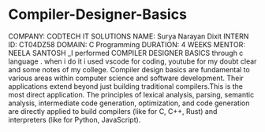 # Compiler-Designer-Basics
COMPANY: CODTECH IT SOLUTIONS
NAME: Surya Narayan Dixit
INTERN ID: CT04DZ58
DOMAIN: C Programming
DURATION: 4 WEEKS
MENTOR: NEELA SANTOSH 
_I performed COMPILER DESIGNER BASICS through c language . when i do it i used vscode for coding, youtube for my doubt clear and some notes of my college.
Compiler design basics are fundamental to various areas within computer science and software development. Their applications extend beyond just building traditional compilers.This is the most direct application. The principles of lexical analysis, parsing, semantic analysis, intermediate code generation, optimization, and code generation are directly applied to build compilers (like for C, C++, Rust) and interpreters (like for Python, JavaScript).
